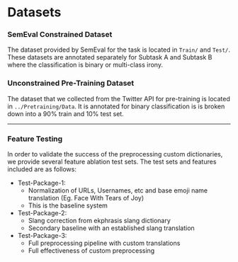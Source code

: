 # Datasets

### SemEval Constrained Dataset

The dataset provided by SemEval for the task is located in `Train/` and `Test/`. These datasets are annotated separately for Subtask A and Subtask B where the classification is binary or multi-class irony.

### Unconstrained Pre-Training Dataset

The dataset that we collected from the Twitter API for pre-training is located in `../Pretraining/Data`. It is annotated for binary classification is is broken down into a 90% train and 10% test set.

---

### Feature Testing

In order to validate the success of the preprocessing custom dictionaries, we provide several feature ablation test sets. The test sets and features included are as follows:

* Test-Package-1:
	- Normalization of URLs, Usernames, etc and base emoji name translation (Eg. Face With Tears of Joy)
	- This is the baseline system
* Test-Package-2:
	- Slang correction from ekphrasis slang dictionary
	- Secondary baseline with an established slang translation
* Test-Package-3:
	- Full preprocessing pipeline with custom translations
	- Full effectiveness of custom preprocessing

